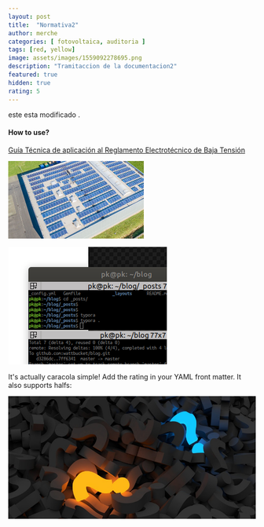 ```yaml
---
layout: post
title:  "Normativa2"
author: merche
categories: [ fotovoltaica, auditoria ]
tags: [red, yellow]
image: assets/images/1559092278695.png
description: "Tramitaccion de la documentacion2"
featured: true
hidden: true
rating: 5
---
```


este esta modificado .

#### How to use?

[Guía Técnica de aplicación al Reglamento Electrotécnico de Baja Tensión](http://www.f2i2.net/legislacionseguridadindustrial/rebt_guia.aspx)



![1559092278695](../assets/images/1559092278695.png)

![1559087870976](assets/images/1559087870976.png)

It's actually caracola simple! Add the rating in your YAML front matter. It also supports halfs:



![1559120099797](../assets/images/1559120099797.png)







